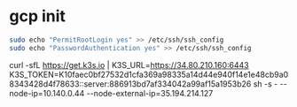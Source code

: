 # gcp init
```bash
sudo echo "PermitRootLogin yes" >> /etc/ssh/ssh_config
sudo echo "PasswordAuthentication yes" >> /etc/ssh/ssh_config
```
curl -sfL https://get.k3s.io | K3S_URL=https://34.80.210.160:6443 K3S_TOKEN=K10faec0bf27532d1cfa369a98335a14d44e940f14e1e48cb9a08343428d4f78633::server:886913bd7af334042a99af15a1953b26 sh -s - --node-ip=10.140.0.44 --node-external-ip=35.194.214.127